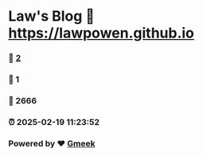 # Law's Blog :link: https://lawpowen.github.io 
### :page_facing_up: [2](https://lawpowen.github.io/tag.html) 
### :speech_balloon: 1 
### :hibiscus: 2666 
### :alarm_clock: 2025-02-19 11:23:52 
### Powered by :heart: [Gmeek](https://github.com/Meekdai/Gmeek)
